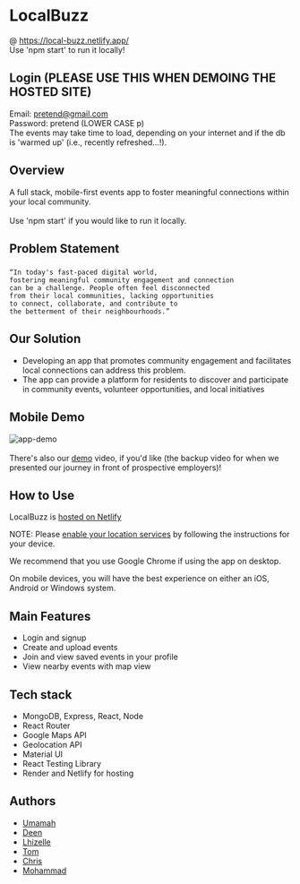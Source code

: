 # LocalBuzz
@ https://local-buzz.netlify.app/
<br>
Use 'npm start' to run it locally!

## Login (PLEASE USE THIS WHEN DEMOING THE HOSTED SITE)
Email: pretend@gmail.com
<br>
Password: pretend (LOWER CASE p)
<br>
The events may take time to load, depending on your internet and if the db is 'warmed up' (i.e., recently refreshed...!).

## Overview

A full stack, mobile-first events app to foster meaningful connections within your local community.
<br>
<br>
Use 'npm start' if you would like to run it locally.

## Problem Statement

###

```
“In today's fast-paced digital world,
fostering meaningful community engagement and connection
can be a challenge. People often feel disconnected
from their local communities, lacking opportunities
to connect, collaborate, and contribute to
the betterment of their neighbourhoods.”
```

###

## Our Solution

- Developing an app that promotes community engagement and facilitates local connections can address this problem.
- The app can provide a platform for residents to discover and participate in community events, volunteer opportunities, and local initiatives

## Mobile Demo

![app-demo](./LocalBuzz-demo.gif)
<br>
<br>
There's also our <a href="https://www.youtube.com/watch?v=70ITr3OtF5g" target="_blank" rel="noopener">demo</a> video, if you'd like (the backup video for when we presented our journey in front of prospective employers)!

## How to Use

LocalBuzz is [hosted on Netlify](https://local-buzz.netlify.app)

NOTE: Please [enable your location services](https://docs.buddypunch.com/en/articles/919258-how-to-enable-location-services-for-chrome-safari-edge-and-android-ios-devices-gps-setting) by following the instructions for your device.

We recommend that you use Google Chrome if using the app on desktop.

On mobile devices, you will have the best experience on either an iOS, Android or Windows system.

## Main Features

- Login and signup
- Create and upload events
- Join and view saved events in your profile
- View nearby events with map view

## Tech stack

- MongoDB, Express, React, Node
- React Router
- Google Maps API
- Geolocation API
- Material UI
- React Testing Library
- Render and Netlify for hosting

## Authors

- [Umamah](https://github.com/UmamahBegg)
- [Deen](https://github.com/Deen-q)
- [Lhizelle](https://github.com/Lhizelle)
- [Tom](https://github.com/hroarr28)
- [Chris](https://github.com/ChrisKnowles53)
- [Mohammad](https://github.com/mz0121coder)
